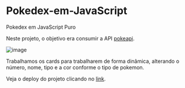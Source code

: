 # Pokedex-em-JavaScript
Pokedex em JavaScript Puro

Neste projeto, o objetivo era consumir a API [pokeapi](https://pokeapi.co/).

![image](https://user-images.githubusercontent.com/100444673/204294998-6e850b8b-7405-4209-af81-d8c568b0353e.png)

Trabalhamos os cards para trabalharem de forma dinâmica, alterando o número, nome, tipo e a cor conforme o tipo de pokemon.

Veja o deploy do projeto clicando no [link](https://hudsonretonde.github.io/Pokedex-em-JavaScript/).

